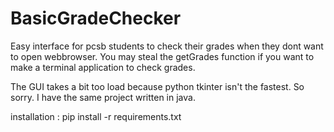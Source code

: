 # BasicGradeChecker

Easy interface for pcsb students to check their grades when they dont want to open webbrowser.
You may steal the getGrades function if you want to make a terminal application to  check grades. 

The GUI takes a bit too load because python tkinter isn't the fastest. So sorry. I have the same project written
in java. 


installation :
pip install -r requirements.txt
